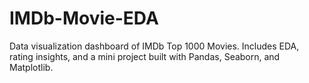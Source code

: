 # IMDb-Movie-EDA
Data visualization dashboard of IMDb Top 1000 Movies. Includes EDA, rating insights, and a mini project built with Pandas, Seaborn, and Matplotlib.
